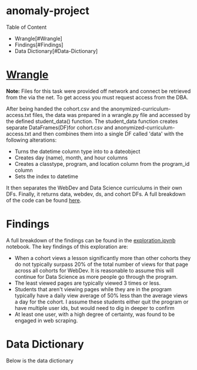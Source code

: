 # anomaly-project
Table of Content
* Wrangle[#Wrangle]
* Findings[#Findings]
* Data Dictionary[#Data-Dictionary]


# [Wrangle](https://github.com/datastraine/anomaly-project/blob/main/wrangle.py)
**Note:** Files for this task were provided off network and connect be retrieved from the via the net. To get access you must request access from the DBA.

After being handed the cohort.csv and the anonymized-curriculum-access.txt files, the data was prepared in a wrangle.py file and accessed by the defined student_data() function. The student_data function creates separate DataFrames(DF)for cohort.csv and anonymized-curriculum-access.txt and then combines them into a single DF called 'data' with the following alterations:
    
  * Turns the datetime column type into to a dateobject
  * Creates day (name), month, and hour columns
  * Creates a classtype, program, and location column from the program_id column
  * Sets the index to datetime
   
It then separates the WebDev and Data Science curriculums in their own DFs. Finally, it returns data, webdev, ds, and cohort DFs. A full breakdown of the code can be found [here](https://github.com/datastraine/anomaly-project/blob/main/wrangle.py). 

# Findings
A full breakdown of the findings can be found in the [exploration.ipynb](https://github.com/datastraine/anomaly-project/blob/main/exploration.ipynb) notebook. The key findings of this exploration are:
  * When a cohort views a lesson significantly more than other cohorts they do not typically surpass 20% of the total number of views for that page across all cohorts for WebDev. It is reasonable to assume this will continue for Data Science as more people go through the program.
  * The least viewed pages are typically viewed 3 times or less.
  * Students that aren't viewing pages while they are in the program typically have a daily view average of 50% less than the average views a day for the cohort. I assume these students either quit the program or have multiple user ids, but would need to dig in deeper to confirm
  * At least one user, with a high degree of certainty, was found to be engaged in web scraping.

# Data Dictionary
Below is the data dictionary


